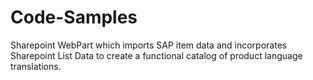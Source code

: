 Code-Samples
============
Sharepoint WebPart which imports SAP item data and incorporates Sharepoint List Data to create a functional catalog of product language translations.
